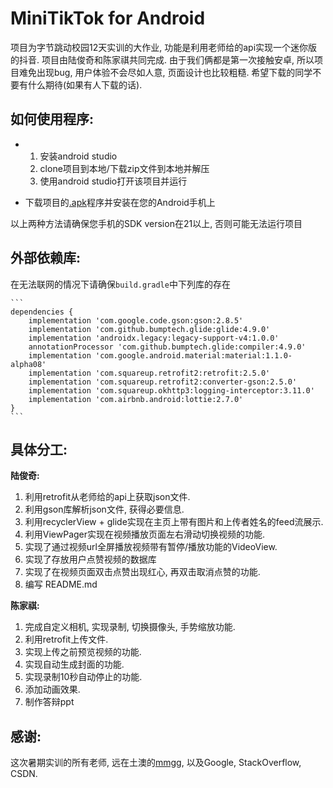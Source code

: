 # MiniTikTok for Android

项目为字节跳动校园12天实训的大作业, 功能是利用老师给的api实现一个迷你版的抖音. 项目由陆俊奇和陈家祺共同完成. 由于我们俩都是第一次接触安卓, 所以项目难免出现bug, 用户体验不会尽如人意, 页面设计也比较粗糙. 希望下载的同学不要有什么期待(如果有人下载的话).

## 如何使用程序:

* 1. 安装android studio
  2. clone项目到本地/下载zip文件到本地并解压
  3. 使用android studio打开该项目并运行

* 下载项目的[.apk](app/release/app-release.apk)程序并安装在您的Android手机上

以上两种方法请确保您手机的SDK version在21以上, 否则可能无法运行项目

## 外部依赖库:
在无法联网的情况下请确保`build.gradle`中下列库的存在
    
    ```
    dependencies {
        implementation 'com.google.code.gson:gson:2.8.5'
        implementation 'com.github.bumptech.glide:glide:4.9.0'
        implementation 'androidx.legacy:legacy-support-v4:1.0.0'
        annotationProcessor 'com.github.bumptech.glide:compiler:4.9.0'
        implementation 'com.google.android.material:material:1.1.0-alpha08'
        implementation 'com.squareup.retrofit2:retrofit:2.5.0'
        implementation 'com.squareup.retrofit2:converter-gson:2.5.0'
        implementation 'com.squareup.okhttp3:logging-interceptor:3.11.0'
        implementation 'com.airbnb.android:lottie:2.7.0'
    }
    ```

## 具体分工:

**陆俊奇:**
1. 利用retrofit从老师给的api上获取json文件.
2. 利用gson库解析json文件, 获得必要信息.
3. 利用recyclerView + glide实现在主页上带有图片和上传者姓名的feed流展示.
4. 利用ViewPager实现在视频播放页面左右滑动切换视频的功能.
5. 实现了通过视频url全屏播放视频带有暂停/播放功能的VideoView.
6. 实现了存放用户点赞视频的数据库
7. 实现了在视频页面双击点赞出现红心, 再双击取消点赞的功能.
8. 编写 README.md

**陈家祺:**
1. 完成自定义相机, 实现录制, 切换摄像头, 手势缩放功能. 
2. 利用retrofit上传文件.
3. 实现上传之前预览视频的功能.
4. 实现自动生成封面的功能.
5. 实现录制10秒自动停止的功能.
6. 添加动画效果.
7. 制作答辩ppt

## 感谢:
这次暑期实训的所有老师, 远在土澳的[mmgg](https://github.com/AtlasRE), 以及Google, StackOverflow, CSDN.